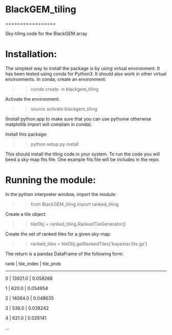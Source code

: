 # BlackGEM_tiling
=================

Sky-tiling code for the BlackGEM array

Installation:
============
The simplest way to install the package is by using virtual environment. It has been tested using conda for Python3. 
It should also work in other virtual environments. 
In conda, create an environment:

>> conda create -n blackgem_tiling

Activate the environment:

>> source activate blackgem_tiling

(Install python.app to make sure that you can use pythonw otherwise matplotlib import will complain in conda).

Install this package:

>> python setup.py install

This should install the tiling code in your system. To run the code you will beed a sky-map fits file. One example
fits file will be includes in the repo. 

Running the module:
==================

In the python interpreter window, import the module:

>> from BlackGEM_tiling import ranked_tiling

Create a tile object:

>> tileObj = ranked_tiling.RankedTileGenerator()

Create the set of ranked tiles for a given sky-map:

>> ranked_tiles = tileObj.getRankedTiles('bayestar.fits.gz')

The return is a pandas DataFrame of the following form:

rank |  tile_index | tile_prob

- - - - - - - - - - - - - 

0   |  13921.0 |  0.058268

1   |    620.0 |  0.054954

2   |  14064.0 |  0.048635

3   |    536.0 |  0.038242

4   |    621.0 |  0.026141

...



